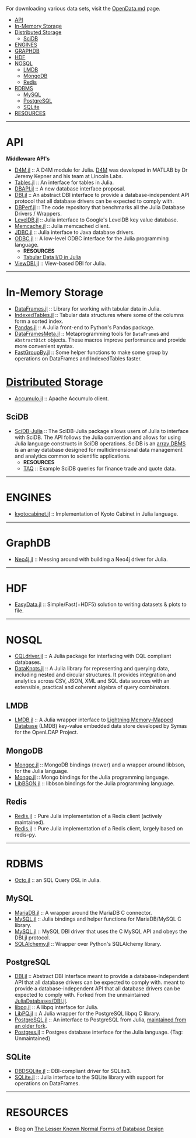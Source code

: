 For downloading various data sets, visit the [OpenData.md](https://github.com/svaksha/Julia.jl/blob/master/OpenData.md) page.

+ [API](#api)
+ [In-Memory Storage](#in-memory-storage)
+ [Distributed Storage](#distributed-storage)
   + [SciDB](#scidb)
+ [ENGINES](#engines)
+ [GRAPHDB](#graphdb)
+ [HDF](#hdf)
+ [NOSQL](#nosql)
   + [LMDB](#lmdb)
   + [MongoDB](#mongodb) 
   + [Redis](#redis)
+ [RDBMS](#rdbms)
   + [MySQL](#mysql)
   + [PostgreSQL](#postgresql)
   + [SQLite](#sqlite)
+ [RESOURCES](#resources)

----

# API
**Middleware API's**
+ [D4M.jl](https://github.com/achen12/D4M.jl) :: A D4M module for Julia. [D4M](http://www.mit.edu/~kepner/D4M/) was developed in MATLAB by Dr Jeremy Kepner and his team at Lincoln Labs.
+ [Tables.jl](https://github.com/JuliaData/Tables.jl) :: An interface for tables in Julia.
+ [DBAPI.jl](https://github.com/JuliaDB/DBAPI.jl) :: A new database interface proposal.
+ [DBI.jl](https://github.com/johnmyleswhite/DBI.jl) :: An abstract DBI interface to provide a database-independent API protocol that all database drivers can be expected to comply with.
+ [DBPerf.jl](https://github.com/JuliaDatabases/DBPerf.jl) :: The code repository that benchmarks all the Julia Database Drivers / Wrappers.
+ [LevelDB.jl](https://github.com/jerryzhenleicai/LevelDB.jl) :: Julia interface to Google's LevelDB key value database.
+ [Memcache.jl](https://github.com/tanmaykm/Memcache.jl) :: Julia memcached client.
+ [JDBC.jl](https://github.com/JuliaDatabases/JDBC.jl) :: Julia interface to Java database drivers.
+ [ODBC.jl](https://github.com/quinnj/ODBC.jl) :: A low-level ODBC interface for the Julia programming language.
   + __RESOURCES__
   + [Tabular Data I/O in Julia](http://randyzwitch.com/julia-import-data/)
+ [ViewDBI.jl](https://github.com/kmsquire/ViewDBI.jl) :: View-based DBI for Julia.

----

# In-Memory Storage

+ [DataFrames.jl](https://github.com/JuliaData/DataFrames.jl) :: Library for working with tabular data in Julia.
+ [IndexedTables.jl](https://github.com/JuliaComputing/IndexedTables.jl) :: Tabular data structures where some of the columns form a sorted index.
+ [Pandas.jl](https://github.com/malmaud/Pandas.jl) :: A Julia front-end to Python's Pandas package.
+ [DataFramesMeta.jl](https://github.com/JuliaStats/DataFramesMeta.jl) :: Metaprogramming tools for `DataFrame`s and `AbstractDict` objects. These macros improve performance and provide more convenient syntax.
+ [FastGroupBy.jl](https://github.com/xiaodaigh/FastGroupBy.jl) :: Some helper functions to make some group by operations on DataFrames and IndexedTables faster.

# [Distributed](https://en.wikipedia.org/wiki/Category:Distributed_data_stores) Storage
+ [Accumulo.jl](https://github.com/JuliaDB/Accumulo.jl) :: Apache Accumulo client. 

## SciDB 
+ [SciDB-Julia](https://github.com/Paradigm4/SciDB-Julia) :: The SciDB-Julia package allows users of Julia to interface with SciDB. The API follows the Julia convention and allows for using Julia language constructs in SciDB operations. SciDB is an [array DBMS](http://en.wikipedia.org/wiki/Array_DBMS) is an array database designed for multidimensional data management and analytics common to scientific applications.
   + __RESOURCES__
   + [TAQ](https://github.com/Paradigm4/TAQ) :: Example SciDB queries for finance trade and quote data.

----

# ENGINES
+ [kyotocabinet.jl](https://github.com/tuzzeg/kyotocabinet.jl) :: Implementation of Kyoto Cabinet in Julia language.

----

# GraphDB
+ [Neo4j.jl](https://github.com/glesica/Neo4j.jl) :: Messing around with building a Neo4j driver for Julia.

----

# HDF
+ [EasyData.jl](https://github.com/ma-laforge/EasyData.jl) :: Simple/Fast(+HDF5) solution to writing datasets & plots to file.

----

# NOSQL
+ [CQLdriver.jl](https://github.com/r3tex/CQLdriver.jl) :: A Julia package for interfacing with CQL compliant databases. 
+ [DataKnots.jl](https://github.com/rbt-lang/DataKnots.jl) :: A Julia library for representing and querying data, including nested and circular structures. It provides integration and analytics across CSV, JSON, XML and SQL data sources with an extensible, practical and coherent algebra of query combinators.

## LMDB
+ [LMDB.jl](https://github.com/wildart/LMDB.jl) :: A Julia wrapper interface to [Lightning Memory-Mapped Database](http://symas.com/mdb/) (LMDB) key-value embedded data store developed by Symas for the OpenLDAP Project. 

## MongoDB
+ [Mongoc.jl](https://github.com/felipenoris/Mongoc.jl) :: MongoDB bindings (newer) and a wrapper around libbson, for the Julia language.
+ [Mongo.jl](https://github.com/ScottPJones/Mongo.jl) :: Mongo bindings for the Julia programming language.
+ [LibBSON.jl](https://github.com/ScottPJones/LibBSON.jl) :: libbson bindings for the Julia programming language.

## Redis
+ [Redis.jl](https://github.com/jkaye2012/Redis.jl) :: Pure Julia implementation of a Redis client (actively maintained).
+ [Redis.jl](https://github.com/msainz/Redis.jl) :: Pure Julia implementation of a Redis client, largely based on redis-py.
 
----

# RDBMS
+ [Octo.jl](https://github.com/wookay/Octo.jl) :: an SQL Query DSL in Julia.

## MySQL
+ [MariaDB.jl](https://github.com/Dynactionize/MariaDB.jl) :: A wrapper around the MariaDB C connector.
+ [MySQL.jl](https://github.com/JuliaDatabases/MySQL.jl) :: Julia bindings and helper functions for MariaDB/MySQL C library. 
+ [MySQL.jl](https://github.com/johnmyleswhite/MySQL.jl) :: MySQL DBI driver that uses the C MySQL API and obeys the DBI.jl protocol.
+ [SQLAlchemy.jl](https://github.com/malmaud/SQLAlchemy.jl) :: Wrapper over Python's SQLAlchemy library. 

## PostgreSQL
+ [DBI.jl](https://github.com/swt30/DBI.jl) :: Abstract DBI interface meant to provide a database-independent API that all database drivers can be expected to comply with. meant to provide a database-independent API that all database drivers can be expected to comply with. Forked from the unmaintained [JuliaDatabases/DBI.jl](https://github.com/JuliaDatabases/DBI.jl).
+ [libpq.jl](https://github.com/iamed2/libpq.jl) :: A libpq interface for Julia.
+ [LibPQ.jl](https://github.com/invenia/LibPQ.jl) :: A Julia wrapper for the PostgreSQL libpq C library.
+ [PostgreSQL.jl](https://github.com/swt30/PostgreSQL.jl) :: An interface to PostgreSQL from Julia, [maintained from an older fork](https://github.com/JuliaDatabases/PostgreSQL.jl).
+ [Postgres.jl](https://github.com/NCarson/Postgres.jl) :: Postgres database interface for the Julia language. {Tag: Unmaintained}

## SQLite
+ [DBDSQLite.jl](https://github.com/JuliaDatabases/DBDSQLite.jl) :: DBI-compliant driver for SQLite3.
+ [SQLite.jl](https://github.com/JuliaDatabases/SQLite.jl) :: Julia interface to the SQLite library with support for operations on DataFrames.

----

# RESOURCES
+ Blog on [The Lesser Known Normal Forms of Database Design](http://www.johnmyleswhite.com/notebook/2014/09/10/the-lesser-known-normal-forms/)
